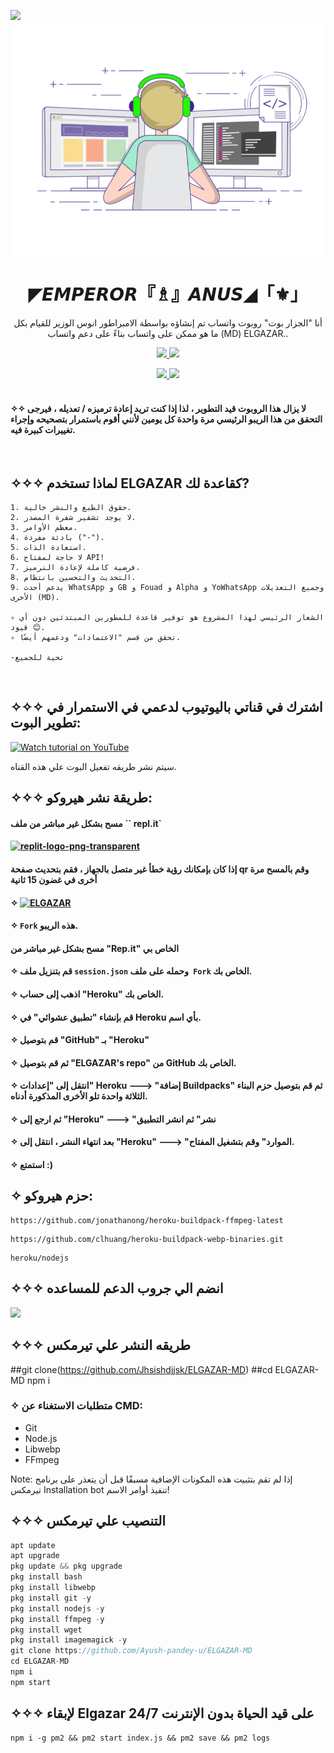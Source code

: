 <img src="https://github.com/souvikguria98/souvikguria98/blob/master/Hi.gif" width="25"></h2>
<img align="center" alt="GIF" src="https://raw.githubusercontent.com/devSouvik/devSouvik/master/gif3.gif" width="500"/>





</p>
<h1 align="center"> ◤𝙀𝙈𝙋𝙀𝙍𝙊𝙍『♗』𝘼𝙉𝙐𝙎◢「⚜️」
</h1>
<p align="center"> 
  أنا "الجزار بوت" روبوت واتساب تم إنشاؤه بواسطة الامبراطور انوس الوزير للقيام بكل ما هو ممكن على واتساب بناءً على دعم واتساب (MD) ELGAZAR..

<p align="center">
  <a href=" https://chat.whatsapp.com/JUngwIYTMVzCxMuismJuOY ">
    <img src="https://img.shields.io/github/forks/FantoX001/Miku-MD?label=Fork&style=social">
    
    
  <a href="https://github.com/Ayush-pandey-u/Chiku-MD">
    <img src="https://img.shields.io/github/stars/FantoX001/Miku-MD?style=social">
  </a>

<p align="center">
  <a href="https://github.com/Ayush-pandey-u/Chiku-MD">
    <img src="https://visitor-badge.glitch.me/badge?page_id=https://github.com/FantoX001/Miku-MD.visitor-badge&left_text=Total%20Repo%20Visits">
    
    
<a href="https://github.com/Ayush-pandey-u">
    <img src="(https://visitor-badge.glitch.me/badge?page_id=https://github.com/FantoX001/Shikimori-MD.visitor-badge&left_text=Total%20Repo%20Visitors)">
  </a>
</br>
      
</br> 
   
#### ✧✧ لا يزال هذا الروبوت قيد التطوير ، لذا إذا كنت تريد إعادة ترميزه / تعديله ، فيرجى التحقق من هذا الريبو الرئيسي مرة واحدة كل يومين لأنني أقوم باستمرار بتصحيحه وإجراء تغييرات كبيرة فيه.
</br>
  

## ✧✧✧ لماذا تستخدم ELGAZAR كقاعدة لك?

```
1. حقوق الطبع والنشر خالية.
2. لا يوجد تشفير شفرة المصدر.
3. معظم الأوامر.
4. بادئة مفردة ("-").
5. استعادة الذات.
6. لا حاجة لمفتاح API!
7. فرضية كاملة لإعادة الترميز.
8. التحديث والتحسين بانتظام.
9. يدعم أحدث WhatsApp و GB و Fouad و Alpha و YoWhatsApp وجميع التعديلات الأخرى (MD).

✧ الشعار الرئيسي لهذا المشروع هو توفير قاعدة للمطورين المبتدئين دون أي قيود 😊.
✧ تحقق من قسم "الاعتمادات" ودعمهم أيضًا.

-تحية للجميع
```
</br>

## ✧✧✧ اشترك في قناتي باليوتيوب لدعمي في الاستمرار في تطوير البوت:

<a href="https://youtube.com/channel/UCxVaIay8BccgBtsofagA6_g"><img src="https://i.ibb.co/71mYRh4/116-1161192-podcast-subscribe-listen-button-youtube-sign-hd-png.png" alt="Watch tutorial on YouTube" border="0"  width="160"></a>

سيتم نشر طريقه تفعيل البوت علي هذه القناه.

## ✧✧✧ طريقة نشر هيروكو:

####  مسح بشكل غير مباشر من ملف `` repl.it`

#### <a href="https://bot-elgazar-qr--bm077197.repl.co/"><img src="https://i.imgur.com/SYoMXG2.png" alt="replit-logo-png-transparent" border="0"  width="250"></a>
#### إذا كان بإمكانك رؤية خطأ غير متصل بالجهاز ، فقم بتحديث صفحة qr وقم بالمسح مرة أخرى في غضون 15 ثانية
          

#### ✧ [![ELGAZAR](https://www.herokucdn.com/deploy/button.svg)](https://heroku.com/deploy?template=https://github.com/Jhsishdjjsk/Chiku-MD)


#### ✧ `Fork` هذه الريبو.
#### مسح بشكل غير مباشر من "Rep.it" الخاص بي
#### ✧ قم بتنزيل ملف `session.json` وحمله على ملف` Fork` الخاص بك.
#### ✧ اذهب إلى حساب "Heroku" الخاص بك.
#### ✧ قم بإنشاء "تطبيق عشوائي" في Heroku بأي اسم.
#### ✧ قم بتوصيل "GitHub" بـ "Heroku"
#### ✧ ثم قم بتوصيل "ELGAZAR's repo" من GitHub الخاص بك.
#### ✧ انتقل إلى "إعدادات" Heroku ---> "إضافة Buildpacks" ثم قم بتوصيل حزم البناء الثلاثة واحدة تلو الأخرى المذكورة أدناه.
#### ✧ ثم ارجع إلى "Heroku" ---> "نشر" ثم انشر التطبيق
#### ✧ بعد انتهاء النشر ، انتقل إلى "Heroku" ---> "الموارد" وقم بتشغيل المفتاح.
#### ✧ استمتع :)




## ✧ حزم هيروكو:

```
https://github.com/jonathanong/heroku-buildpack-ffmpeg-latest
``` 
```
https://github.com/clhuang/heroku-buildpack-webp-binaries.git
```
```
heroku/nodejs
```


## ✧✧✧ انضم الي جروب الدعم للمساعده

<a href="https://chat.whatsapp.com/DHq2KYcAzWG95WTpzVQx3D"><img src="https://img.shields.io/badge/Join Group-25D366?style=for-the-badge&logo=whatsapp&logoColor=white" />
</a>

## ✧✧✧ طريقه النشر علي تيرمكس

##git clone(https://github.com/Jhsishdjjsk/ELGAZAR-MD)
##cd ELGAZAR-MD
npm i


### ✧ متطلبات الاستغناء عن CMD:
- Git
- Node.js
- Libwebp
- FFmpeg

Note: إذا لم تقم بتثبيت هذه المكونات الإضافية مسبقًا قبل أن يتعذر على برنامج تيرمكس Installation bot تنفيذ أوامر الاسم!
</br> 

## ✧✧✧ التنصيب علي تيرمكس
```js
apt update
apt upgrade
pkg update && pkg upgrade
pkg install bash
pkg install libwebp
pkg install git -y
pkg install nodejs -y 
pkg install ffmpeg -y 
pkg install wget
pkg install imagemagick -y
git clone https://github.com/Ayush-pandey-u/ELGAZAR-MD
cd ELGAZAR-MD
npm i
npm start
```

## ✧✧✧ لإبقاء Elgazar على قيد الحياة بدون الإنترنت 24/7

```
npm i -g pm2 && pm2 start index.js && pm2 save && pm2 logs
```











     



